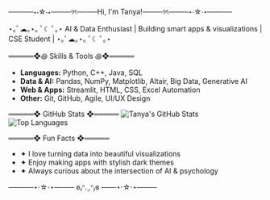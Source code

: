─────⋆⋅☆⋅⋆────୨ৎ────Hi, I'm Tanya!────୨ৎ────⋆⋅☆⋅⋆─────

⋆｡ﾟ☁︎｡⋆｡ ﾟ☾ ﾟ｡⋆ AI & Data Enthusiast | Building smart apps & visualizations | CSE Student | ⋆｡ﾟ☁︎｡⋆｡ ﾟ☾ ﾟ｡⋆

═════❖꩜ Skills & Tools ꩜❖═════
- **Languages:** Python, C++, Java, SQL  
- **Data & AI:** Pandas, NumPy, Matplotlib, Altair, Big Data, Generative AI  
- **Web & Apps:** Streamlit, HTML, CSS, Excel Automation  
- **Other:** Git, GitHub, Agile, UI/UX Design

═════❖ GitHub Stats ❖═════
![Tanya's GitHub Stats](https://github-readme-stats.vercel.app/api?username=Tanya290&show_icons=true&theme=dark)  
![Top Languages](https://github-readme-stats.vercel.app/api/top-langs/?username=Tanya290&layout=compact&theme=dark)

═════❖ Fun Facts ❖═════
- ✦ I love turning data into beautiful visualizations  
- ✦ Enjoy making apps with stylish dark themes  
- ✦ Always curious about the intersection of AI & psychology  

─────⋆⋅☆⋅⋆──── ʚ₍ᐢ.  ̫.ᐢ₎ɞ ───⋆⋅☆⋅⋆────
